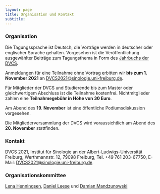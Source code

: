 ```yaml
---
layout: page
title: Organisation und Kontakt
subtitle:
---
```


### Organisation

Die Tagungssprache ist Deutsch, die Vorträge werden in deutscher oder englischer Sprache gehalten. Vorgesehen ist die Veröffentlichung ausgewählter Beiträge zum Tagungsthema in Form des [Jahrbuchs der DVCS](http://www.dvcs.eu/publikationen.html).

Anmeldungen für eine Teilnahme ohne Vortrag erbitten wir **bis zum 1. November 2021** an [DVCS2021@sinologie.uni-freiburg.de](mailto:DVCS2021@sinologie.uni-freiburg.de).

Für Mitglieder der DVCS und Studierende bis zum Master oder gleichwertigem Abschluss ist die Teilnahme kostenfrei. Nichtmitglieder zahlen eine **Teilnahmegebühr in Höhe von 30 Euro**.

Am Abend des **19. November** ist eine öffentliche Podiumsdiskussion vorgesehen.

Die Mitgliederversammlung der DVCS wird voraussichtlich am Abend des **20. November** stattfinden.

### Kontakt

DVCS 2021, Institut für Sinologie an der Albert-Ludwigs-Universität Freiburg, Werthmannstr. 12, 79098 Freiburg, Tel. +49 761 203-67750, E-Mail: [DVCS2021@sinologie.uni-freiburg.de](mailto:DVCS2021@sinologie.uni-freiburg.de).

### Organisationskommittee

[Lena Henningsen](https://www.sinologie.uni-freiburg.de/Mitarbeiterinnen/professorinnen/henningsen), [Daniel Leese](https://www.sinologie.uni-freiburg.de/Mitarbeiterinnen/professorinnen/leese) und [Damian Mandzunowski](https://www.sinologie.uni-freiburg.de/Mitarbeiterinnen/projektmitarbeiterinnen/mandzunowski)
